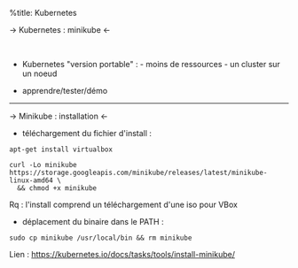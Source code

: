 %title: Kubernetes 




-> Kubernetes : minikube <-




<br>

* Kubernetes "version portable" :
		- moins de ressources
		- un cluster sur un noeud


* apprendre/tester/démo



-------------------------------------------------------------------------


-> Minikube : installation <-


* téléchargement du fichier d'install :

```
apt-get install virtualbox

curl -Lo minikube https://storage.googleapis.com/minikube/releases/latest/minikube-linux-amd64 \
  && chmod +x minikube
```

Rq : l'install comprend un téléchargement d'une iso pour VBox


* déplacement du binaire dans le PATH :

```
sudo cp minikube /usr/local/bin && rm minikube
```

Lien : https://kubernetes.io/docs/tasks/tools/install-minikube/
